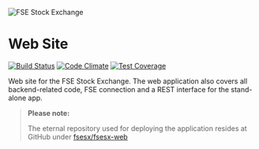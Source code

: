 ![FSE Stock Exchange](static/img/fsesx_logo_side.png)
# Web Site

[![Build Status](https://travis-ci.org/fsesx/fsesx-web.svg?branch=master)](https://travis-ci.org/fsesx/fsesx-web)
[![Code Climate](https://codeclimate.com/github/fsesx/fsesx-web/badges/gpa.svg)](https://codeclimate.com/github/fsesx/fsesx-web)
[![Test Coverage](https://codeclimate.com/github/fsesx/fsesx-web/badges/coverage.svg)](https://codeclimate.com/github/fsesx/fsesx-web/coverage)

Web site for the FSE Stock Exchange. The web application also covers all backend-related code,
FSE connection and a REST interface for the stand-alone app.

> **Please note:**
>
> The eternal repository used for deploying the application resides at
> GitHub under [fsesx/fsesx-web](https://github.com/fsesx/fsesx-web)
